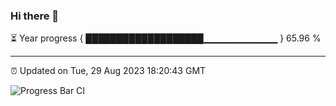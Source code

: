 ### Hi there 👋

⏳ Year progress { ███████████████████▁▁▁▁▁▁▁▁▁▁▁ } 65.96 %

---

⏰ Updated on Tue, 29 Aug 2023 18:20:43 GMT

![Progress Bar CI](https://github.com/ZhaoGui/ZhaoGui/workflows/Progress%20Bar%20CI/badge.svg)
